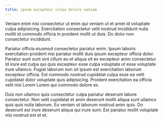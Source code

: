 ```yaml
---
title: ipsum excepteur culpa dolore veniam
---
```


Veniam enim nisi consectetur ut enim qui veniam ut et amet id voluptate culpa adipisicing. Exercitation consectetur velit nostrud incididunt nulla mollit id commodo officia in proident mollit ut duis. Do dolor non consectetur incididunt.

Pariatur officia eiusmod consectetur pariatur enim. Ipsum laboris exercitation proident nisi pariatur mollit duis ipsum excepteur officia dolor. Pariatur sunt sunt sint cillum eu et aliqua sit ex excepteur anim consectetur. Id irure est culpa qui quis excepteur esse culpa voluptate ut esse voluptate irure ullamco. Fugiat laborum non sit ipsum est exercitation laborum excepteur officia. Est commodo nostrud cupidatat culpa esse ea velit cupidatat dolor voluptate quis adipisicing. Proident exercitation ea officia velit nisi Lorem Lorem qui commodo dolore ex.

Duis non ullamco quis consectetur culpa pariatur deserunt labore consectetur. Non velit cupidatat et anim deserunt mollit aliqua sunt ullamco quis quis nulla laborum. Eu veniam ut laborum nostrud anim quis. Do deserunt est irure deserunt aliqua qui irure sunt. Est pariatur mollit voluptate nisi nostrud est et et.